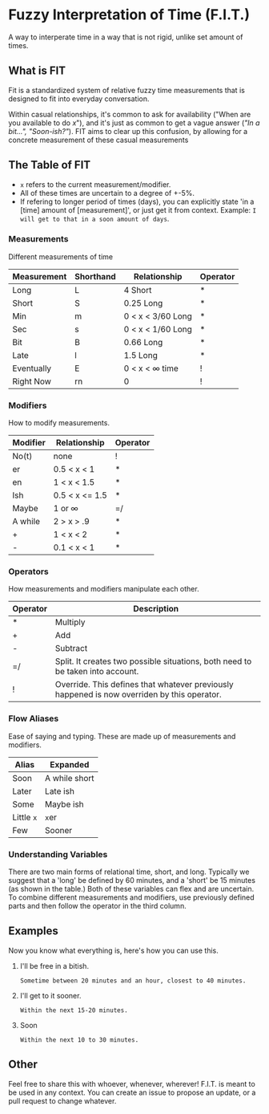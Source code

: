 # Fuzzy Interpretation of Time (F.I.T.)

A way to interperate time in a way that is not rigid, unlike set amount of times.

## What is FIT

Fit is a standardized system of relative fuzzy time measurements that is designed to fit into everyday conversation.

Within casual relationships, it's common to ask for availability ("When are you available to do *x*"), and it's just as common to get a vague answer (*"In a bit...", "Soon-ish?"*). FIT aims to clear up this confusion, by allowing for a concrete measurement of these casual measurements

## The Table of FIT

* `x` refers to the current measurement/modifier.
* All of these times are uncertain to a degree of +-5%.
* If refering to longer period of times (days), you can explicitly state 'in a \[time] amount of \[measurement]', or just get it from context. Example: `I will get to that in a soon amount of days`.

### Measurements

Different measurements of time

| Measurement | Shorthand | Relationship | Operator |
|-------------|-----------|--------------|----------|
| Long        | L  | 4 Short        | \* |
| Short       | S  | 0.25 Long      | \* |
| Min         | m  | 0 < x < 3/60 Long | \* |
| Sec         | s  | 0 < x < 1/60 Long | \* |
| Bit         | B  | 0.66 Long      | \* |
| Late       | l  | 1.5 Long    | \* |
| Eventually  | E  | 0 < x < ∞ time | !  |
| Right Now   | rn | 0              | !  |

### Modifiers

How to modify measurements.

| Modifier    | Relationship | Operator |
|-------------|--------------|----------|
| No(t)       | none         | !  |
| er          | 0.5 < x < 1  | \* |
| en          | 1 < x < 1.5  | \* |
| Ish         | 0.5 < x <= 1.5 | \* |
| Maybe       | 1 or ∞       | =/ |
| A while     | 2 > x > .9   | \* |
| +           | 1 < x < 2    | \* |
| -           | 0.1 < x < 1    | \* |

### Operators

How measurements and modifiers manipulate each other.

| Operator | Description |
|----------|-------------|
| \* | Multiply |
| +  | Add |
| -  | Subtract |
| =/ | Split. It creates two possible situations, both need to be taken into account. |
| !  | Override. This defines that whatever previously happened is now overriden by this operator. |

### Flow Aliases

Ease of saying and typing. These are made up of measurements and modifiers.

| Alias    | Expanded |
|----------|----------|
| Soon     | A while short |
| Later    | Late ish  |
| Some     | Maybe ish |
| Little `x` | `x`er |
| Few | Sooner |

### Understanding Variables

There are two main forms of relational time, short, and long. Typically we suggest that a 'long' be defined by 60 minutes, and a 'short' be 15 minutes (as shown in the table.) Both of these variables can flex and are uncertain. To combine different measurements and modifiers, use previously defined parts and then follow the operator in the third column.

## Examples

Now you know what everything is, here's how you can use this.

1. I'll be free in a bitish.

   `Sometime between 20 minutes and an hour, closest to 40 minutes.`

2. I'll get to it sooner.

    `Within the next 15-20 minutes.`

3. Soon

    `Within the next 10 to 30 minutes.`

## Other

Feel free to share this with whoever, whenever, wherever! F.I.T. is meant to be used in any context. You can create an issue to propose an update, or a pull request to change whatever.
